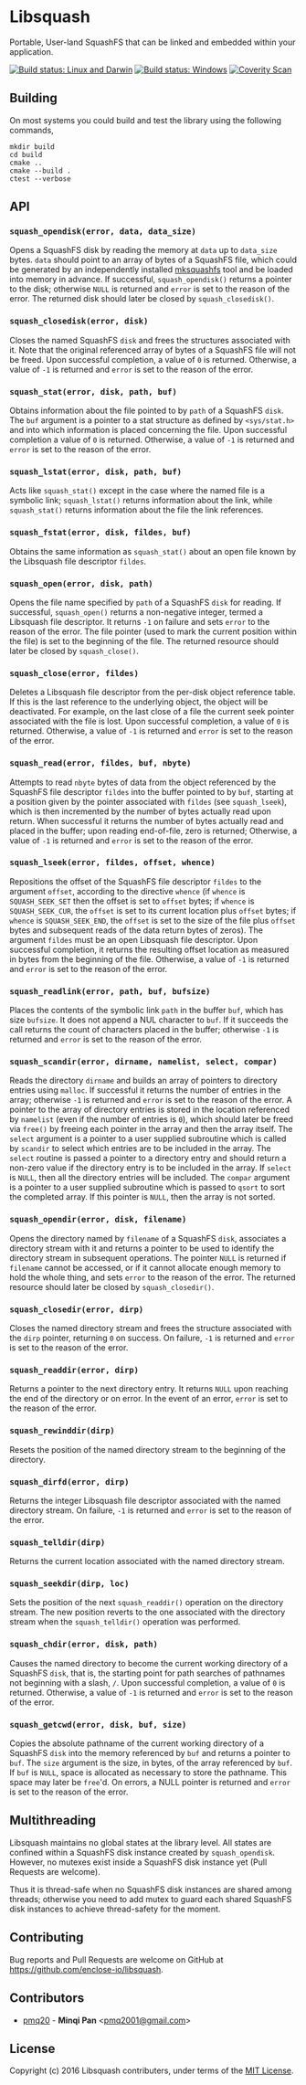 # Libsquash

Portable, User-land SquashFS that can be linked and embedded within your application.

[![Build status: Linux and Darwin](https://travis-ci.org/enclose-io/libsquash.svg?branch=master)](https://travis-ci.org/enclose-io/libsquash)
[![Build status: Windows](https://ci.appveyor.com/api/projects/status/idimki81u783uab0?svg=true)](https://ci.appveyor.com/project/pmq20/libsquash)
[![Coverity Scan](https://scan.coverity.com/projects/11025/badge.svg)](https://scan.coverity.com/projects/pmq20-libsquash)

## Building

On most systems you could build and test the library using the following commands,

    mkdir build
    cd build
    cmake ..
    cmake --build .
    ctest --verbose

## API

### `squash_opendisk(error, data, data_size)`

Opens a SquashFS disk by reading the memory at `data` up to `data_size` bytes.
`data` should point to an array of bytes of a SquashFS file,
which could be generated by an independently installed [mksquashfs](http://squashfs.sourceforge.net/) tool and be loaded into memory in advance.
If successful, `squash_opendisk()` returns a pointer to the disk; 
otherwise `NULL` is returned and `error` is set to the reason of the error.
The returned disk should later be closed by `squash_closedisk()`.

### `squash_closedisk(error, disk)`

Closes the named SquashFS `disk` and frees the structures associated with it.
Note that the original referenced array of bytes of a SquashFS file will not be freed.
Upon successful completion, a value of `0` is returned.
Otherwise, a value of `-1` is returned and `error` is set to the reason of the error.

### `squash_stat(error, disk, path, buf)`

Obtains information about the file pointed to by `path` of a SquashFS `disk`.
The `buf` argument is a pointer to a stat structure as defined by
`<sys/stat.h>` and into which information is placed concerning the file.
Upon successful completion a value of `0` is returned.
Otherwise, a value of `-1` is returned and `error` is set to the reason of the error.

### `squash_lstat(error, disk, path, buf)`

Acts like `squash_stat()` except in the case where the named file is a symbolic link;
`squash_lstat()` returns information about the link,
while `squash_stat()` returns information about the file the link references.

### `squash_fstat(error, disk, fildes, buf)`

Obtains the same information as `squash_stat()`
about an open file known by the Libsquash file descriptor `fildes`.

### `squash_open(error, disk, path)`

Opens the file name specified by `path` of a SquashFS `disk` for reading.
If successful, `squash_open()` returns a non-negative integer, termed a Libsquash file descriptor.
It returns `-1` on failure and sets `error` to the reason of the error.
The file pointer (used to mark the current position within the file) is set to the beginning of the file.
The returned resource should later be closed by `squash_close()`.

### `squash_close(error, fildes)`

Deletes a Libsquash file descriptor from the per-disk object reference table.
If this is the last reference to the underlying object, the object will be deactivated.
For example, on the last close of a file the current seek pointer associated with the file is lost.
Upon successful completion, a value of `0` is returned.
Otherwise, a value of `-1` is returned and `error` is set to the reason of the error.

### `squash_read(error, fildes, buf, nbyte)`

Attempts to read `nbyte` bytes of data from the object
referenced by the SquashFS file descriptor `fildes`
into the buffer pointed to by `buf`,
starting at a position given by the pointer associated with `fildes` (see `squash_lseek`),
which is then incremented by the number of bytes actually read upon return.
When successful it returns the number of bytes actually read and placed in the buffer;
upon reading end-of-file, zero is returned;
Otherwise, a value of `-1` is returned and `error` is set to the reason of the error.

### `squash_lseek(error, fildes, offset, whence)`

Repositions the offset of the SquashFS file descriptor `fildes`
to the argument `offset`, according to the directive `whence`
(if `whence` is `SQUASH_SEEK_SET` then the offset is set to `offset` bytes;
if `whence` is `SQUASH_SEEK_CUR`, the `offset` is set to its current location plus `offset` bytes;
if `whence` is `SQUASH_SEEK_END`, the `offset` is set to the size of the file plus `offset` bytes
and subsequent reads of the data return bytes of zeros).
The argument `fildes` must be an open Libsquash file descriptor.
Upon successful completion, it returns the resulting offset location as measured in bytes from the beginning of the
file.
Otherwise, a value of `-1` is returned and `error` is set to the reason of the error.

### `squash_readlink(error, path, buf, bufsize)`

Places the contents of the symbolic link `path` in the buffer
`buf`, which has size `bufsize`.
It does not append a NUL character to `buf`.
If it succeeds the call returns the count of characters placed in the buffer;
otherwise `-1` is returned and `error` is set to the reason of the error.

### `squash_scandir(error, dirname, namelist, select, compar)`

Reads the directory `dirname` and builds an array of pointers to directory entries using `malloc`.
If successful it returns the number of entries in the array; 
otherwise `-1` is returned and `error` is set to the reason of the error.
A pointer to the array of directory entries is stored in the location referenced by `namelist`
(even if the number of entries is `0`),
which should later be freed via `free()` by freeing each pointer in the array and then the array itself.
The `select` argument is a pointer to a user supplied subroutine which is called by `scandir`
to select which entries are to be included in the array. The `select` routine is passed a pointer to a directory entry
and should return a non-zero value if the directory entry is to be included in the array.
If `select` is `NULL`, then all the directory entries will be included.
The `compar` argument is a pointer to a user supplied subroutine which is passed to `qsort`
to sort the completed array. If this pointer is `NULL`, then the array is not sorted.


### `squash_opendir(error, disk, filename)`

Opens the directory named by `filename` of a SquashFS `disk`,
associates a directory stream with it and returns a pointer
to be used to identify the directory stream in subsequent operations.
The pointer `NULL` is returned if `filename` cannot be accessed,
or if it cannot allocate enough memory to hold the whole thing,
and sets `error` to the reason of the error.
The returned resource should later be closed by `squash_closedir()`.

### `squash_closedir(error, dirp)`

Closes the named directory stream and frees the structure associated with the `dirp` pointer,
returning `0` on success.
On failure, `-1` is returned and `error` is set to the reason of the error.

### `squash_readdir(error, dirp)`

Returns a pointer to the next directory entry.
It returns `NULL` upon reaching the end of the directory or on error. 
In the event of an error, `error` is set to the reason of the error.

### `squash_rewinddir(dirp)`

Resets the position of the named directory stream to the beginning of the directory.

### `squash_dirfd(error, dirp)`

Returns the integer Libsquash file descriptor associated with the named directory stream.
On failure, `-1` is returned and `error` is set to the reason of the error.

### `squash_telldir(dirp)`

Returns the current location associated with the named directory stream.

### `squash_seekdir(dirp, loc)`

Sets the position of the next `squash_readdir()` operation on the directory stream.
The new position reverts to the one associated with the directory stream
when the `squash_telldir()` operation was performed.

### `squash_chdir(error, disk, path)`

Causes the named directory to become the current working directory of a SquashFS `disk`,
that is, the starting point for path searches of pathnames not beginning with a slash, `/`.
Upon successful completion, a value of `0` is returned. Otherwise, a value of `-1` is returned
and `error` is set to the reason of the error.

### `squash_getcwd(error, disk, buf, size)`

Copies the absolute pathname of the current working directory of a SquashFS `disk`
into the memory referenced by `buf` and returns a pointer to `buf`.
The `size` argument is the size, in bytes, of the array referenced by `buf`.
If `buf` is `NULL`, space is allocated as necessary to store the pathname.
This space may later be `free`'d.
On errors, a NULL pointer is returned and `error` is set to the reason of the error.

## Multithreading

Libsquash maintains no global states at the library level.
All states are confined within a SquashFS disk instance created by `squash_opendisk`.
However, no mutexes exist inside a SquashFS disk instance yet (Pull Requests are welcome).

Thus it is thread-safe when no SquashFS disk instances are shared among threads;
otherwise you need to add mutex to guard each shared SquashFS disk instances
to achieve thread-safety for the moment.

## Contributing

Bug reports and Pull Requests are welcome on GitHub at https://github.com/enclose-io/libsquash.

## Contributors

* [pmq20](https://github.com/pmq20) - **Minqi Pan** &lt;pmq2001@gmail.com&gt;

## License

Copyright (c) 2016 Libsquash contributers, under terms of the [MIT License](http://opensource.org/licenses/MIT).
